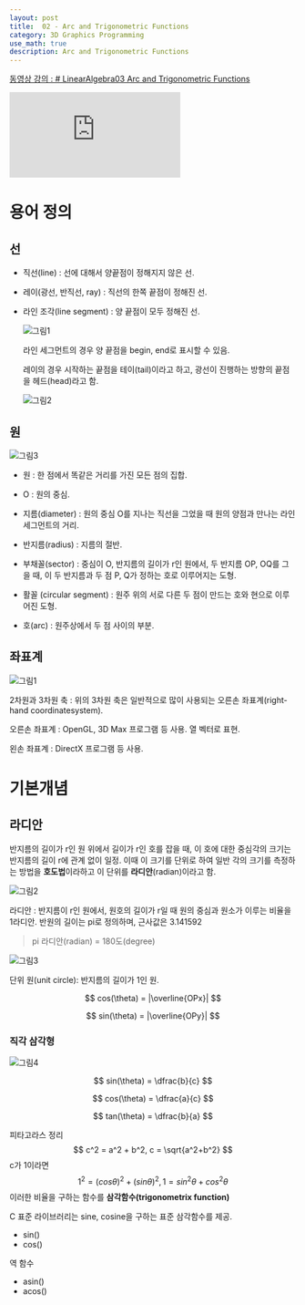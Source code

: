 ```yaml
---
layout: post
title:  02 - Arc and Trigonometric Functions
category: 3D Graphics Programming
use_math: true
description: Arc and Trigonometric Functions
---
```

[동영상 강의 : # LinearAlgebra03 Arc and Trigonometric Functions](https://youtu.be/JYOOUPPB1w8)

<div class="youtube">
<iframe src="https://www.youtube.com/embed/JYOOUPPB1w8?list=PLrrTotxaO6khHInVhLSw3X16VucWW1v1Y" frameborder="0" allow="accelerometer; autoplay; encrypted-media; gyroscope; picture-in-picture" allowfullscreen></iframe>
</div>

# 용어 정의

## 선

- 직선(line) : 선에 대해서 양끝점이 정해지지 않은 선.

- 레이(광선, 반직선, ray) : 직선의 한쪽 끝점이 정해진 선.

- 라인 조각(line segment) : 양 끝점이 모두 정해진 선.

  ![그림1](https://user-images.githubusercontent.com/26755686/56167831-3bc6af80-6014-11e9-9da0-c9b2aefac086.png)

  라인 세그먼트의 경우 양 끝점을 begin, end로 표시할 수 있음.

  레이의 경우 시작하는 끝점을 테이(tail)이라고 하고, 광선이 진행하는 방향의 끝점을 헤드(head)라고 함.

  ![그림2](https://user-images.githubusercontent.com/26755686/56167977-babbe800-6014-11e9-984d-97a73386c03f.png)

## 원

![그림3](https://user-images.githubusercontent.com/26755686/56168871-6403dd80-6017-11e9-9d22-96e97478b734.png)

- 원 : 한 점에서 똑같은 거리를 가진 모든 점의 집합.

- O : 원의 중심.

- 지름(diameter) : 원의 중심 O를 지나는 직선을 그었을 때 원의 양점과 만나는 라인 세그먼트의 거리.

- 반지름(radius) : 지름의 절반.

- 부채꼴(sector) : 중심이 O, 반지름의 길이가 r인 원에서, 두 반지름 OP, OQ를 그을 때, 이 두 반지름과 두 점 P, Q가 정하는 호로 이루어지는 도형.

- 활꼴 (circular segment) : 원주 위의 서로 다른 두 점이 만드는 호와 현으로 이루어진 도형.

- 호(arc) : 원주상에서 두 점 사이의 부분.

## 좌표계

![그림1](https://user-images.githubusercontent.com/26755686/56175373-f31def00-6031-11e9-9321-746d8d8c4df1.png)

2차원과 3차원 축 : 위의 3차원 축은 일반적으로 많이 사용되는 오른손 좌표계(right-hand coordinatesystem).

오른손 좌표계 : OpenGL, 3D Max 프로그램 등 사용. 열 벡터로 표현.

왼손 좌표계 : DirectX 프로그램 등 사용.

# 기본개념
## 라디안

반지름의 길이가 r인 원 위에서 길이가 r인 호를 잡을 때, 이 호에 대한 중심각의 크기는 반지름의 길이 r에 관계 없이 일정. 이때 이 크기를 단위로 하여 일반 각의 크기를 측정하는 방법을 **호도법**이라하고 이 단위를 **라디안**(radian)이라고 함.

![그림2](https://user-images.githubusercontent.com/26755686/56175967-658fce80-6034-11e9-9e07-5038e23fd16a.png)



라디안 : 반지름이 r인 원에서, 원호의 길이가 r일 때 원의 중심과 원소가 이루는 비율을 1라디안. 반원의 길이는 pi로 정의하며, 근사값은 3.141592

> pi 라디안(radian) = 180도(degree)

![그림3](https://user-images.githubusercontent.com/26755686/56177488-c79f0280-6039-11e9-8cc4-f9c523027bd1.png)

단위 원(unit circle): 반지름의 길이가 1인 원.


$$
cos(\theta) = |\overline{OPx}|
$$

$$
sin(\theta) = |\overline{OPy}|
$$



### 직각 삼각형

![그림4](https://user-images.githubusercontent.com/26755686/56178126-0a61da00-603c-11e9-80be-46b47bbb7e3d.png)

$$
sin(\theta) = \dfrac{b}{c}
$$

$$
cos(\theta) = \dfrac{a}{c}
$$

$$
tan(\theta) = \dfrac{b}{a}
$$

피타고라스 정리
$$
c^2 = a^2 + b^2, c = \sqrt{a^2+b^2}
$$
c가 1이라면
$$
1^2 = (cos\theta)^2 + (sin\theta)^2, 1 = sin^2\theta + cos^2\theta
$$
이러한 비율을 구하는 함수를 **삼각함수(trigonometrix function)**

C 표준 라이브러리는 sine, cosine을 구하는 표준 삼각함수를 제공.

- sin()
- cos()

역 함수

- asin()
- acos()